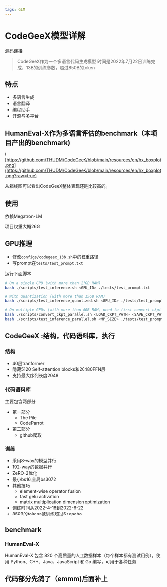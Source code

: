 ```yaml
---
tags: GLM
---
```

# CodeGeeX模型详解
[源码连接](https://github.com/THUDM/CodeGeeX)
>CodeGeeX作为一个多语言代码生成模型
时间是2022年7月22日训练完成，13B的训练参数，超过850B的token

## 特点
- 多语言生成
- 语言翻译
- 编程助手
- 开源与多平台

## HumanEval-X作为多语言评估的benchmark（本项目产出的benchmark)

![https://github.com/THUDM/CodeGeeX/blob/main/resources/en/hx_boxplot.png](https://github.com/THUDM/CodeGeeX/blob/main/resources/en/hx_boxplot.png?raw=true)

从箱线图可以看出CodeGeeX整体表现还是比较高的。

## 使用
依赖Megatron-LM

项目权重大概26G

## GPU推理
- 修改`configs/codegeex_13b.sh`中的权重路径
- 写prompt在`tests/test_prompt.txt`

运行下面脚本
```bash
# On a single GPU (with more than 27GB RAM)
bash ./scripts/test_inference.sh <GPU_ID> ./tests/test_prompt.txt

# With quantization (with more than 15GB RAM)
bash ./scripts/test_inference_quantized.sh <GPU_ID> ./tests/test_prompt.txt

# On multiple GPUs (with more than 6GB RAM, need to first convert ckpt to MP_SIZE partitions)
bash ./scripts/convert_ckpt_parallel.sh <LOAD_CKPT_PATH> <SAVE_CKPT_PATH> <MP_SIZE>
bash ./scripts/test_inference_parallel.sh <MP_SIZE> ./tests/test_prompt.txt

```
## CodeGeeX :结构，代码语料库，执行
### 结构
- 40层tranformer 
- 隐藏5120 Self-attention blocks和20480FFN层
- 支持最大序列长度2048
### 代码语料库
主要包含两部分
- 第一部分
  - The Pile 
  - CodeParrot
-  第二部分
   -  github爬取
### 训练
- 采用8-way的模型并行
- 192-way的数据并行
- ZeRO-2优化
- 最小bs16,全局bs3072
- 其他技巧
  -  element-wise operator fusion
  -  fast gelu activation
  -  matrix multiplication dimension optimization
- 训练时间从2022-4-18到2022-6-22
- 850B的tokens被训练超过5+epcho
  
## benchmark
### HumanEval-X
HumanEval-X 包含 820 个高质量的人工数据样本（每个样本都有测试用例），使用 Python、C++、Java、JavaScript 和 Go 编写，可用于各种任务

## 代码部分先鸽了（emmm)后面补上

